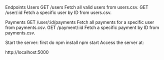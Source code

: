 Endpoints
Users
GET /users
Fetch all valid users from users.csv.
GET /user/:id
Fetch a specific user by ID from users.csv.

Payments
GET /user/:id/payments
Fetch all payments for a specific user from payments.csv.
GET /payment/:id
Fetch a specific payment by ID from payments.csv.

Start the server:
first do npm install
npm start
Access the server at:

http://localhost:5000
